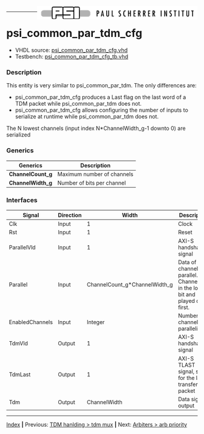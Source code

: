 <img align="right" src="../psi_logo.png">

***
# psi_common_par_tdm_cfg

- VHDL source: [psi_common_par_tdm_cfg.vhd](../../hdl/psi_common_par_tdm_cfg.vhd)
- Testbench: [psi_common_par_tdm_cfg_tb.vhd](../../testbench/psi_common_par_tdm_cfg_tb/psi_common_par_tdm_cfg_tb.vhd)

### Description

This entity is very similar to psi_common_par_tdm. The only differences are:
- psi_common_par_tdm_cfg produces a Last flag on the last word of a TDM packet while
psi_common_par_tdm does not.
- psi_common_par_tdm_cfg allows configuring the number of inputs to serialize at runtime while
psi_common_par_tdm does not.

The N lowest channels (input index N*ChannelWidth_g-1 downto 0) are serialized


### Generics
Generics            | Description
--------------------|-------------------------
**ChannelCount_g**	| Maximum number of channels
**ChannelWidth_g**  | Number of bits per channel

### Interfaces

Signal                 |Direction  |Width                      |Description
-----------------------|-----------|---------------------------|-------------------------------------------------------------
Clk                  |Input      |1                          |Clock
Rst                  |Input      |1                          |Reset
ParallelVld 				 | Input 		 |1													 | AXI-S handshaking signal
Parallel						 | Input 		 | ChannelCount_g*ChannelWidth_g | Data of all channels in parallel. Channel0 is in the lowest bit and played out first.
EnabledChannels | Input |  Integer | Number of channels to parallelize
TdmVld | Output | 1 | AXI-S handshaking signal
TdmLast | Output | 1 | AXI-S TLAST signal, set for the last transfer in a packet
Tdm | Output | ChannelWidth | Data signal output

***
[Index](../psi_common_index.md) **|** Previous: [TDM hanlding > tdm mux](../ch8_tdm_handling/ch8_4_tdm_mux.md) **|** Next: [Arbiters > arb priority](../ch9_arbiters/ch9_1_arb_priority.md)
